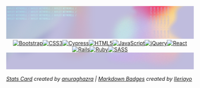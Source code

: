 <picture>
  <img alt="header" src="./banners/glitch/banner-glitch-header.png">
</picture>

<div align="center">
<a href="https://getbootstrap.com/docs/4.0/content/code/"><img alt="Bootstrap" src="https://img.shields.io/badge/bs-%23563D7C.svg?style=for-the-badge&logo=bootstrap&logoColor=white" style="margin:0"/></a><a href="https://en.wikipedia.org/wiki/CSS#CSS_3"><img alt="CSS3" src="https://img.shields.io/badge/css-%230056D2.svg?style=for-the-badge&logo=CSS&logoColor=white" style="margin:0"/></a><a href="https://www.cypress.io/"><img alt="Cypress" src="https://img.shields.io/badge/-cypress-00A162?style=for-the-badge&logo=cypress&logoColor=white" style="margin:0"/></a><a href="https://en.wikipedia.org/wiki/HTML"><img alt="HTML5" src="https://img.shields.io/badge/html%20-%23E34F26.svg?&style=for-the-badge&logo=html5&logoColor=white" style="margin:0"/></a><a href="https://www.javascript.com/"><img alt="JavaScript" src="https://img.shields.io/badge/js-white.svg?style=for-the-badge&logo=javascript&logoColor=black" style="margin:0"/></a><a href="https://jquery.com/"><img alt="jQuery" src="https://img.shields.io/badge/jq-%230769AD.svg?style=for-the-badge&logo=jquery&logoColor=white" style="margin:0"/></a><a href="https://reactjs.org/"><img alt="React" src="https://img.shields.io/badge/react%20-%2320232a.svg?&style=for-the-badge&logo=react&logoColor=white" style="margin:0"/></a><a href="https://rubyonrails.org/"><img alt="Rails" src="https://img.shields.io/badge/rails-%238A1C1C.svg?style=for-the-badge&logo=ruby-on-rails&logoColor=white" style="margin:0"/></a><a href="https://www.ruby-lang.org/"><img alt="Ruby" src="https://img.shields.io/badge/ruby-%23CC342D.svg?style=for-the-badge&logo=ruby&logoColor=white" style="margin:0"/></a><a href="https://sass-lang.com/"><img alt="SASS" src="https://img.shields.io/badge/SASS%20-hotpink.svg?&style=for-the-badge&logo=SASS&logoColor=white" style="margin:0"/></a>
</div>

<picture>
  <img alt="header" src="./banners/glitch/banner-glitch-footer.png">
</picture>

_[Stats Card](https://github.com/anuraghazra/github-readme-stats/) created by [anuraghazra](https://github.com/anuraghazra/) | [Markdown Badges](https://github.com/Ileriayo/markdown-badges) created by [Ileriayo](https://github.com/Ileriayo)_
